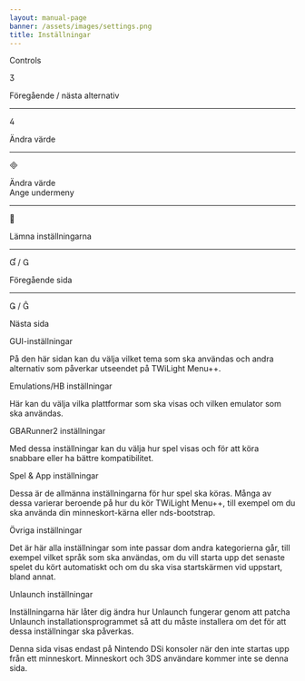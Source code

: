 ```yaml
---
layout: manual-page
banner: /assets/images/settings.png
title: Inställningar
---
```


<div id="conrols" class="section-title">Controls</div>
<div class="section-body">
    <div class="button-action-group">
        <p class="button-action button">&#xE07D;</p>
        <p class="button-action-text">Föregående / nästa alternativ</p>
    </div>
    <hr>
    <div class="button-action-group">
        <p class="button-action button">&#xE07E;</p>
        <p class="button-action-text">Ändra värde</p>
    </div>
    <hr>
    <div class="button-action-group">
        <p class="button-action button">&#xE000;</p>
        <p class="button-action-text">Ändra värde<br>Ange undermeny</p>
    </div>
    <hr>
    <div class="button-action-group">
        <p class="button-action button">&#xE001;</p>
        <p class="button-action-text">Lämna inställningarna</p>
    </div>
    <hr>
    <div class="button-action-group">
        <p class="button-action button">&#xE004; / &#xE002;</p>
        <p class="button-action-text">Föregående sida</p>
    </div>
    <hr>
    <div class="button-action-group">
        <p class="button-action button">&#xE003; / &#xE005;</p>
        <p class="button-action-text">Nästa sida</p>
    </div>
</div>

<div id="gui-settings" class="section-title">GUI-inställningar</div>
<div class="section-body">
    <p>På den här sidan kan du välja vilket tema som ska användas och andra alternativ som påverkar utseendet på TWiLight Menu++.</p>
</div>

<div id="emulation-hb-settings" class="section-title">Emulations/HB inställningar</div>
<div class="section-body">
    <p>Här kan du välja vilka plattformar som ska visas och vilken emulator som ska användas.</p>
</div>

<div id="gbarunner2-settings" class="section-title">GBARunner2 inställningar</div>
<div class="section-body">
    <p>Med dessa inställningar kan du välja hur spel visas och för att köra snabbare eller ha bättre kompatibilitet.</p>
</div>

<div id="games-and-apps-settings" class="section-title">Spel & App inställningar</div>
<div class="section-body">
    <p>Dessa är de allmänna inställningarna för hur spel ska köras. Många av dessa varierar beroende på hur du kör TWiLight Menu++, till exempel om du ska använda din minneskort-kärna eller nds-bootstrap.</p>
</div>

<div id="misc-settings" class="section-title">Övriga inställningar</div>
<div class="section-body">
    <p>Det är här alla inställningar som inte passar dom andra kategorierna går, till exempel vilket språk som ska användas, om du vill starta upp det senaste spelet du kört automatiskt och om du ska visa startskärmen vid uppstart, bland annat.</p>
</div>

<div id="unlaunch-settings" class="section-title">Unlaunch inställningar</div>
<div class="section-body">
    <p>Inställningarna här låter dig ändra hur Unlaunch fungerar genom att patcha Unlaunch installationsprogrammet så att du måste installera om det för att dessa inställningar ska påverkas.</p>
    <p>Denna sida visas endast på Nintendo DSi konsoler när den inte startas upp från ett minneskort. Minneskort och 3DS användare kommer inte se denna sida.</p>
</div>
